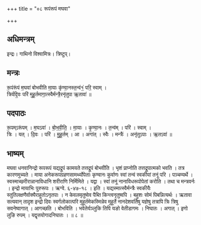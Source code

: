 +++
title = "०८ रूपंरूपं मघवा"

+++
## अधिमन्त्रम्
इन्द्रः। गाथिनो विश्वामित्रः। त्रिष्टुप्।

## मन्त्रः
रू॒पंरू॑पं म॒घवा॑ बोभवीति मा॒याः कृ॑ण्वा॒नस्त॒न्वं१॒॑ परि॒ स्वाम् ।  
त्रिर्यद्दि॒वः परि॑ मुहू॒र्तमागा॒त्स्वैर्मन्त्रै॒रनृ॑तुपा ऋ॒तावा॑ ॥

## पदपाठः
रू॒पम्ऽरू॑पम् । म॒घऽवा॑ । बो॒भ॒वी॒ति॒ । मा॒याः । कृ॒ण्वा॒नः । त॒न्व॑म् । परि॑ । स्वाम् ।  
त्रिः । यत् । दि॒वः । परि॑ । मु॒हू॒र्तम् । आ । अगा॑त् । स्वैः । मन्त्रैः॑ । अनृ॑तुऽपाः । ऋ॒तऽवा॑ ॥

## भाष्यम्
मघवा धनवानिन्द्रो रूपरूपं यद्यद्रूपं कामयते तत्तद्रूपं बोभवीति । भृशं प्राप्नोति तत्तद्रूपात्मको भवति । तत्र कारणमुच्यते । माया अनेकरूपग्रहणसामर्थ्योपेताः कृण्वानः कुर्वाणः स्वां तन्वं स्वकीयां तनूं परि । पञ्चम्यर्थे । स्वस्माच्छरीरान्नानाविधानि शरीराणि निर्मिमिते । यद्वा । स्वां तनूं नानाविधरूपोपेतां करोति । तथा च मन्त्रवर्नः । इन्द्रो मायाभिः पुरुरूपः । ऋग्वे. ६-४७-१८ । इति । यद्यस्मात्स्वैर्मन्त्रैः स्वकीयैः स्तुतिलक्षणैर्वाक्यैराहूतोऽनृतपाः । न केवलमृतुष्वेव पैब्ति किन्त्वनृतुष्वपि । बहुशः सोमं पिबन्नित्यर्थः । ऋतावा सत्यवान् तादृश इन्द्रो दिवः स्वर्गलोकात्परि मुहूर्तमेकस्मिन्नेव मुहूर्ते नानदेशवर्तिषु यज्ञेषु तत्रापि त्रिः त्रिषु सवनेष्वागात् । आगच्छति । बोभविति । भवेतेर्यञ्लुकि तिपि यङो वेतीडागमः । निघातः । अगात् । इणो लुङि रुपम् । यद्वृत्तयोगादनिघातः । ॥ ८ ॥